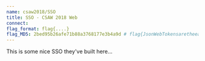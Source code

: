 ```yaml
---
name: csaw2018/SSO
title: SSO - CSAW 2018 Web
connect:
flag_format: flag{....} 
flag_MD5: 2bed95b26afe71b88a3768177e3b4a9d # flag{JsonWebTokensaretheeasieststorage-lessdataoptiononthemarket!theyrelyonsupersecureblockchainlevelencryptionfortheirmethods}
---
```

This is some nice SSO they've built here...